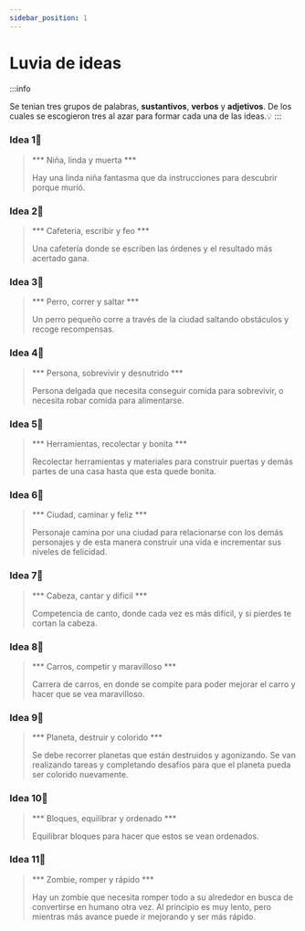 ```yaml
---
sidebar_position: 1
---
```


# Luvia de ideas 

:::info

Se tenian tres grupos de palabras, **sustantivos**, **verbos** y **adjetivos**. De los cuales se escogieron tres al azar para formar cada una de las ideas.:bulb:
:::

### Idea 1:small_red_triangle_down:
> *** Niña, linda y muerta ***
> 
> Hay una linda niña fantasma que da instrucciones para descubrir porque murió.

### Idea 2:small_red_triangle_down:
> *** Cafeteria, escribir y feo ***
> 
> Una cafetería donde se escriben las órdenes y el resultado más acertado gana.

### Idea 3:small_red_triangle_down:
> *** Perro, correr y saltar ***
> 
> Un perro pequeño corre a través de la ciudad saltando obstáculos y recoge recompensas. 

### Idea 4:small_red_triangle_down:
> *** Persona, sobrevivir y desnutrido ***
> 
> Persona delgada que necesita conseguir comida para sobrevivir, o necesita robar comida para alimentarse. 

### Idea 5:small_red_triangle_down:
> *** Herramientas, recolectar y bonita ***
> 
> Recolectar herramientas y materiales para construir puertas y demás partes de una casa
hasta que esta quede bonita. 

### Idea 6:small_red_triangle_down:
> *** Ciudad, caminar y feliz ***
> 
> Personaje camina por una ciudad para relacionarse con los demás personajes y de esta
manera construir una vida e incrementar sus niveles de felicidad. 

### Idea 7:small_red_triangle_down:
> *** Cabeza, cantar y dificil ***
> 
> Competencia de canto, donde cada vez es más difícil, y si pierdes te cortan la cabeza.

### Idea 8:small_red_triangle_down:
> *** Carros, competir y maravilloso ***
> 
> Carrera de carros, en donde se compite para poder mejorar el carro y hacer que se vea
maravilloso. 

### Idea 9:small_red_triangle_down:
> *** Planeta, destruir y colorido ***
> 
> Se debe recorrer planetas que están destruidos y agonizando. Se van realizando tareas y
completando desafíos para que el planeta pueda ser colorido nuevamente. 

### Idea 10:small_red_triangle_down:
> *** Bloques, equilibrar y ordenado ***
> 
> Equilibrar bloques para hacer que estos se vean ordenados.

### Idea 11:small_red_triangle_down:
> *** Zombie, romper y rápido ***
> 
> Hay un zombie que necesita romper todo a su alrededor en busca de convertirse en
humano otra vez. Al principio es muy lento, pero mientras más avance puede ir
mejorando y ser más rápido. 
